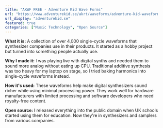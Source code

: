 ```yaml
---
title: "AKWF FREE - Adventure Kid Wave Forms"
url: "https://www.adventurekid.se/akrt/waveforms/adventure-kid-waveforms/"
url_display: "adventurekid.se"
featured: true
categories: ["Music Technology", "Open Source"]
---
```


**What it is:** A collection of over 4,000 single-cycle waveforms that synthesizer companies use in their products. It started as a hobby project but turned into something people actually use.

**Why I made it:** I was playing live with digital synths and needed them to sound more analog without eating up CPU. Traditional additive synthesis was too heavy for my laptop on stage, so I tried baking harmonics into single-cycle waveforms instead.

**How it's used:** These waveforms help make digital synthesizers sound richer while using minimal processing power. They work well for hardware manufacturers with limited processing and software developers who need royalty-free content.

**Open source:** I released everything into the public domain when UK schools started using them for education. Now they're in synthesizers and samplers from various companies.

